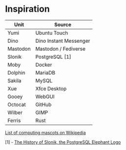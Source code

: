 # Inspiration

| Unit | Source |
| --- | --- |
| Yumi | Ubuntu Touch |
| Dino | Dino Instant Messenger |
| Mastodon | Mastodon / Fediverse |
| Slonik | PostgreSQL [1] |
| Moby | Docker |
| Dolphin | MariaDB |
| Sakila | MySQL |
| Xue | Xfce Desktop |
| Gooey | WebGUI |
| Octocat | GitHub |
| Wilber | GIMP |
| Ferris | Rust |

[List of computing mascots on Wikipedia](https://en.wikipedia.org/wiki/List_of_computing_mascots)

[1] - [The History of Slonik, the PostgreSQL Elephant Logo](https://www.vertabelo.com/blog/the-history-of-slonik-the-postgresql-elephant-logo/)
